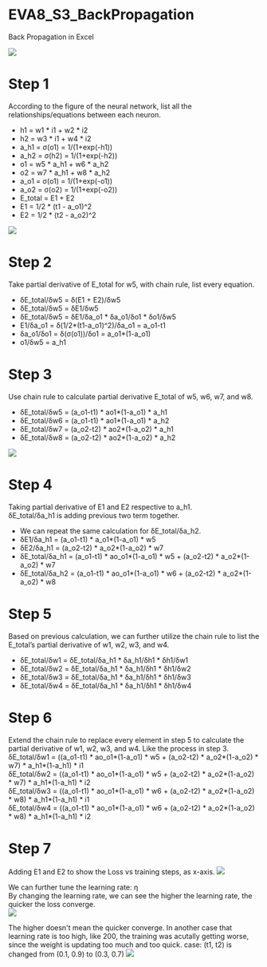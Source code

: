 # EVA8_S3_BackPropagation
Back Propagation in Excel

![](images/step_01.png)
# Step 1
According to the figure of the neural network, list all the relationships/equations between each neuron.  
* h1 = w1 * i1 + w2 * i2  
* h2 = w3 * i1 + w4 * i2  
* a_h1 = σ(o1) = 1/(1+exp(-h1))  
* a_h2 = σ(h2) = 1/(1+exp(-h2))  
* o1 = w5 * a_h1 + w6 * a_h2  
* o2 = w7 * a_h1 + w8 * a_h2  
* a_o1 = σ(o1) = 1/(1+exp(-o1))  
* a_o2 = σ(o2) = 1/(1+exp(-o2))  
* E_total = E1 + E2  
* E1 = 1/2 * (t1 - a_o1)^2   
* E2 = 1/2 * (t2 - a_o2)^2  
  
![](images/step_02.png)
# Step 2
Take partial derivative of E_total for w5, with chain rule, list every equation.
* δE_total/δw5 = δ(E1 + E2)/δw5  
* δE_total/δw5 = δE1/δw5  
* δE_total/δw5 = δE1/δa_o1 * δa_o1/δo1 * δo1/δw5  
* E1/δa_o1 = δ(1/2*(t1-a_o1)^2)/δa_o1 = a_o1-t1  
* δa_o1/δo1 = δ(σ(o1))/δo1 = a_o1*(1-a_o1)  
* o1/δw5 = a_h1  
  
# Step 3
Use chain rule to calculate partial derivative E_total of w5, w6, w7, and w8.  
* δE_total/δw5 = (a_o1-t1) * ao1*(1-a_o1) * a_h1  
* δE_total/δw6 = (a_o1-t1) * ao1*(1-a_o1) * a_h2  
* δE_total/δw7 = (a_o2-t2) * ao2*(1-a_o2) * a_h1  
* δE_total/δw8 = (a_o2-t2) * ao2*(1-a_o2) * a_h2  
  
![](images/step_01to06.png)
  
# Step 4
Taking partial derivative of E1 and E2 respective to a_h1.  
δE_total/δa_h1 is adding previous two term together.  
* We can repeat the same calculation for δE_total/δa_h2.  
* δE1/δa_h1 = (a_o1-t1) * a_o1*(1-a_o1) * w5  
* δE2/δa_h1 = (a_o2-t2) * a_o2*(1-a_o2) * w7  
* δE_total/δa_h1 = (a_o1-t1) * ao_o1*(1-a_o1) * w5 + (a_o2-t2) * a_o2*(1-a_o2) * w7  
* δE_total/δa_h2 = (a_o1-t1) * ao_o1*(1-a_o1) * w6 + (a_o2-t2) * a_o2*(1-a_o2) * w8  
  

# Step 5
Based on previous calculation, we can further utilize the chain rule to list the E_total’s partial derivative of w1, w2, w3, and w4.  
* δE_total/δw1 = δE_total/δa_h1 * δa_h1/δh1 * δh1/δw1  
* δE_total/δw2 = δE_total/δa_h1 * δa_h1/δh1 * δh1/δw2  
* δE_total/δw3 = δE_total/δa_h1 * δa_h1/δh1 * δh1/δw3  
* δE_total/δw4 = δE_total/δa_h1 * δa_h1/δh1 * δh1/δw4  


# Step 6
Extend the chain rule to replace every element in step 5 to calculate the partial derivative of w1, w2, w3, and w4. Like the process in step 3.  
δE_total/δw1 = ((a_o1-t1) * ao_o1*(1-a_o1) * w5 + (a_o2-t2) * a_o2*(1-a_o2) * w7) * a_h1*(1-a_h1) * i1  
δE_total/δw2 = ((a_o1-t1) * ao_o1*(1-a_o1) * w5 + (a_o2-t2) * a_o2*(1-a_o2) * w7) * a_h1*(1-a_h1) * i2  
δE_total/δw3 = ((a_o1-t1) * ao_o1*(1-a_o1) * w6 + (a_o2-t2) * a_o2*(1-a_o2) * w8) * a_h1*(1-a_h1) * i1  
δE_total/δw4 = ((a_o1-t1) * ao_o1*(1-a_o1) * w6 + (a_o2-t2) * a_o2*(1-a_o2) * w8) * a_h1*(1-a_h1) * i2  
  
# Step 7
Adding E1 and E2 to show the Loss vs training steps, as x-axis.
![](images/Loss_graph.png)

We can further tune the learning rate:  η  
By changing the learning rate, we can see the higher the learning rate, the quicker the loss converge.  
![](images/LearningRate_difference.png)
  
The higher doesn't mean the quicker converge.
In another case that learning rate is too high, like 200, the training was acutally getting worse, since the weight is updating too much and too quick.
case: (t1, t2) is changed from (0.1, 0.9) to (0.3, 0.7)
![](images/LearningRate_tooHigh.png)
